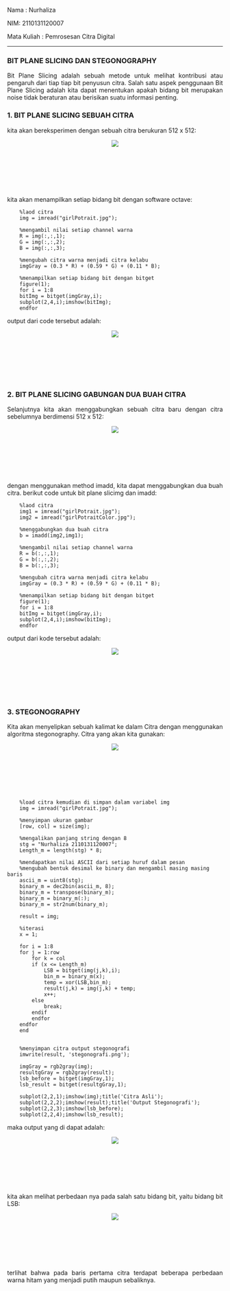 <style>
    p{
        text-align: justify;
    }
    .image{
        text-align: center;
        padding-bottom: 100px;
    }
    .img{
        text-align:center;
    }
</style>

Nama : Nurhaliza

NIM: 2110131120007

Mata Kuliah : Pemrosesan Citra Digital

---

### BIT PLANE SLICING DAN STEGONOGRAPHY

Bit Plane Slicing adalah sebuah metode untuk melihat kontribusi atau pengaruh dari tiap tiap bit penyusun citra. Salah satu aspek penggunaan Bit Plane Slicing adalah kita dapat menentukan apakah bidang bit merupakan noise tidak beraturan atau berisikan suatu informasi penting.

### 1. BIT PLANE SLICING SEBUAH CITRA

kita akan bereksperimen dengan sebuah citra berukuran 512 x 512:

<p class="image">
    <img src="gambar/girlPotrait.jpg">
</p>

kita akan menampilkan setiap bidang bit dengan software octave:

        %laod citra
        img = imread("girlPotrait.jpg");

        %mengambil nilai setiap channel warna
        R = img(:,:,1);
        G = img(:,:,2);
        B = img(:,:,3);

        %mengubah citra warna menjadi citra kelabu
        imgGray = (0.3 * R) + (0.59 * G) + (0.11 * B);

        %menampilkan setiap bidang bit dengan bitget
        figure(1);
        for i = 1:8
        bitImg = bitget(imgGray,i);
        subplot(2,4,i);imshow(bitImg);
        endfor

output dari code tersebut adalah:

<p class="image">
    <img src="gambar/bitPlaneSlicing.PNG">
</p>

### 2. BIT PLANE SLICING GABUNGAN DUA BUAH CITRA

Selanjutnya kita akan menggabungkan sebuah citra baru dengan citra sebelumnya berdimensi 512 x 512:

<p class="image">
    <img src="gambar/girlPotraitColor.jpg">
</p>

dengan menggunakan method imadd, kita dapat menggabungkan dua buah citra. berikut code untuk bit plane slicimg dan imadd:

        %laod citra
        img1 = imread("girlPotrait.jpg");
        img2 = imread("girlPotraitColor.jpg");

        %menggabungkan dua buah citra
        b = imadd(img2,img1);

        %mengambil nilai setiap channel warna
        R = b(:,:,1);
        G = b(:,:,2);
        B = b(:,:,3);

        %mengubah citra warna menjadi citra kelabu
        imgGray = (0.3 * R) + (0.59 * G) + (0.11 * B);

        %menampilkan setiap bidang bit dengan bitget
        figure(1);
        for i = 1:8
        bitImg = bitget(imgGray,i);
        subplot(2,4,i);imshow(bitImg);
        endfor

output dari kode tersebut adalah:

<p class="image">
    <img src="gambar/bitPlaneSlicingMix.PNG">
</p>

### 3. STEGONOGRAPHY

Kita akan menyelipkan sebuah kalimat ke dalam Citra dengan menggunakan algoritma stegonography. Citra yang akan kita gunakan:

<p class="image">
    <img src="gambar/girlPotrait.jpg">
</p>

        %load citra kemudian di simpan dalam variabel img
        img = imread("girlPotrait.jpg");

        %menyimpan ukuran gambar
        [row, col] = size(img);

        %mengalikan panjang string dengan 8
        stg = "Nurhaliza 2110131120007";
        Length_m = length(stg) * 8;

        %mendapatkan nilai ASCII dari setiap huruf dalam pesan
        %mengubah bentuk desimal ke binary dan mengambil masing masing baris
        ascii_m = uint8(stg);
        binary_m = dec2bin(ascii_m, 8);
        binary_m = transpose(binary_m);
        binary_m = binary_m(:);
        binary_m = str2num(binary_m);

        result = img;

        %iterasi
        x = 1;

        for i = 1:8
        for j = 1:row
            for k = col
            if (x <= Length_m)
                LSB = bitget(img(j,k),i);
                bin_m = binary_m(x);
                temp = xor(LSB,bin_m);
                result(j,k) = img(j,k) + temp;
                x++;
            else
                break;
            endif
            endfor
        endfor
        end


        %menyimpan citra output stegonografi
        imwrite(result, 'stegonografi.png');

        imgGray = rgb2gray(img);
        resultgGray = rgb2gray(result);
        lsb_before = bitget(imgGray,1);
        lsb_result = bitget(resultgGray,1);

        subplot(2,2,1);imshow(img);title('Citra Asli');
        subplot(2,2,2);imshow(result);title('Output Stegonografi');
        subplot(2,2,3);imshow(lsb_before);
        subplot(2,2,4);imshow(lsb_result);

maka output yang di dapat adalah:

<p class="image">
    <img src="gambar/StegonographyResult.PNG">
</p>

kita akan melihat perbedaan nya pada salah satu bidang bit, yaitu bidang bit LSB:

<p class="image">
    <img src="gambar/detail.PNG">
</p>

terlihat bahwa pada baris pertama citra terdapat beberapa perbedaan warna hitam yang menjadi putih maupun sebaliknya.